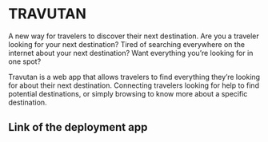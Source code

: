 # TRAVUTAN

A new way for travelers to discover their next destination.
Are you a traveler looking for your next destination?
Tired of searching everywhere on the internet about your next destination?
Want everything you’re looking for in one spot?


Travutan is a web app that allows travelers to find everything they’re looking for about their next destination. Connecting travelers looking for help to find potential destinations, or simply browsing to know more about a specific destination.


## Link of the deployment app